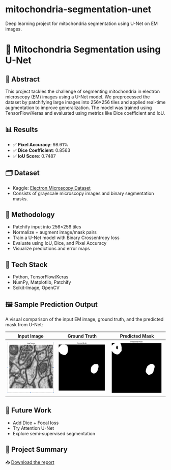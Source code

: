 # mitochondria-segmentation-unet
Deep learning project for mitochondria segmentation using U-Net on EM images.
# 🧬 Mitochondria Segmentation using U-Net

## 🧠 Abstract
This project tackles the challenge of segmenting mitochondria in electron microscopy (EM) images using a U-Net model. We preprocessed the dataset by patchifying large images into 256×256 tiles and applied real-time augmentation to improve generalization. The model was trained using TensorFlow/Keras and evaluated using metrics like Dice coefficient and IoU.

## 📊 Results
- ✅ **Pixel Accuracy**: 98.61%
- ✅ **Dice Coefficient**: 0.8563
- ✅ **IoU Score**: 0.7487

## 🗂️ Dataset
- Kaggle: [Electron Microscopy Dataset](https://www.kaggle.com/datasets/)
- Consists of grayscale microscopy images and binary segmentation masks.

## 🧪 Methodology
- Patchify input into 256×256 tiles
- Normalize + augment image/mask pairs
- Train a U-Net model with Binary Crossentropy loss
- Evaluate using IoU, Dice, and Pixel Accuracy
- Visualize predictions and error maps

## 🧰 Tech Stack
- Python, TensorFlow/Keras
- NumPy, Matplotlib, Patchify
- Scikit-Image, OpenCV

## 🖼️ Sample Prediction Output

A visual comparison of the input EM image, ground truth, and the predicted mask from U-Net:

| Input Image | Ground Truth | Predicted Mask |
|-------------|--------------|----------------|
| ![Input](results/sample_preds/input.png) | ![Ground Truth](results/sample_preds/gt.png) | ![Prediction](results/sample_preds/pt.png) |


## 📝 Future Work
- Add Dice + Focal loss
- Try Attention U-Net
- Explore semi-supervised segmentation

## 📄 Project Summary

📥 [Download the report](report/project_summary.pdf)
